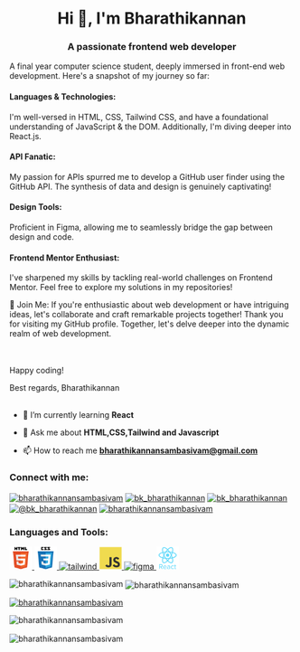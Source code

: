 <h1 align="center">Hi 👋, I'm Bharathikannan</h1>
<h3 align="center">A passionate frontend web developer</h3>

<p align="center">

  <p> A final year computer science student, deeply immersed in
  front-end web development. Here's a snapshot of my journey so far: </p>
<h4>Languages &
  Technologies:</h4> I'm well-versed in HTML, CSS, Tailwind CSS, and have a foundational understanding of JavaScript & the DOM. Additionally, I'm diving
  deeper into React.js.
</p>
<p>
  <h4> API Fanatic: </h4>
 My passion for APIs spurred me to develop a GitHub user finder
  using the GitHub API. The synthesis of data and design is genuinely
  captivating!
</p>
<p>
  <h4>Design Tools:</h4>
   Proficient in Figma, allowing me to seamlessly bridge the gap
  between design and code.
</p>
<p >
  <h4>Frontend Mentor Enthusiast:</h4>
   I've sharpened my skills by tackling real-world
  challenges on Frontend Mentor. Feel free to explore my solutions in my
  repositories! 
  <br />
</p>
  
  <p>🚀 Join Me: If you're enthusiastic about web development or have intriguing
  ideas, let's collaborate and craft remarkable projects together! Thank you for
  visiting my GitHub profile. Together, let's delve deeper into the dynamic
  realm of web development. </p>
  <br><br>
  Happy coding!


  Best regards, Bharathikannan
    <br />
  <br />


</p>

- 🌱 I’m currently learning **React**

- 💬 Ask me about **HTML,CSS,Tailwind and Javascript**

- 📫 How to reach me **bharathikannansambasivam@gmail.com**

<h3 align="left">Connect with me:</h3>
<p align="left">
<a href="https://linkedin.com/in/bharathikannansambasivam" target="blank"><img align="center" src="https://raw.githubusercontent.com/rahuldkjain/github-profile-readme-generator/master/src/images/icons/Social/linked-in-alt.svg" alt="bharathikannansambasivam" height="30" width="40" /></a>
<a href="https://instagram.com/bk_bharathikannan" target="blank"><img align="center" src="https://raw.githubusercontent.com/rahuldkjain/github-profile-readme-generator/master/src/images/icons/Social/instagram.svg" alt="bk_bharathikannan" height="30" width="40" /></a>
<a href="https://dribbble.com/bk_bharathikannan" target="blank"><img align="center" src="https://raw.githubusercontent.com/rahuldkjain/github-profile-readme-generator/master/src/images/icons/Social/dribbble.svg" alt="bk_bharathikannan" height="30" width="40" /></a>
<a href="https://medium.com/@bk_bharathikannan" target="blank"><img align="center" src="https://raw.githubusercontent.com/rahuldkjain/github-profile-readme-generator/master/src/images/icons/Social/medium.svg" alt="@bk_bharathikannan" height="30" width="40" /></a>
<a href="https://www.leetcode.com/bharathikannansambasivam" target="blank"><img align="center" src="https://raw.githubusercontent.com/rahuldkjain/github-profile-readme-generator/master/src/images/icons/Social/leet-code.svg" alt="bharathikannansambasivam" height="30" width="40" /></a>
</p>

<h3 align="left" >Languages and Tools:</h3>
<p   align="left"><a href="https://www.w3.org/html/" target="_blank" rel="noreferrer"> <img src="https://raw.githubusercontent.com/devicons/devicon/master/icons/html5/html5-original-wordmark.svg" alt="html5" width="40" height="40"/> </a> <a href="https://www.w3schools.com/css/" target="_blank" rel="noreferrer"> <img src="https://raw.githubusercontent.com/devicons/devicon/master/icons/css3/css3-original-wordmark.svg" alt="css3" width="40" height="40"/> </a><a href="https://tailwindcss.com/" target="_blank" rel="noreferrer"> <img src="https://www.vectorlogo.zone/logos/tailwindcss/tailwindcss-icon.svg" alt="tailwind" width="40" height="40"/> </a> <a href="https://developer.mozilla.org/en-US/docs/Web/JavaScript" target="_blank" rel="noreferrer"> <img src="https://raw.githubusercontent.com/devicons/devicon/master/icons/javascript/javascript-original.svg" alt="javascript" width="40" height="40"/> </a>  <a href="https://www.figma.com/" target="_blank" rel="noreferrer"> <img src="https://www.vectorlogo.zone/logos/figma/figma-icon.svg" alt="figma" width="40" height="40"/> </a>   <a href="https://reactjs.org/" target="_blank" rel="noreferrer"> <img src="https://raw.githubusercontent.com/devicons/devicon/master/icons/react/react-original-wordmark.svg" alt="react" width="40" height="40"/> </a>
   </p>

<p><img align="left" src="https://github-readme-stats.vercel.app/api/top-langs?username=bharathikannansambasivam&show_icons=true&locale=en&layout=compact" alt="bharathikannansambasivam"  /></p>
<p>&nbsp;<img align="center" src="https://github-readme-stats.vercel.app/api?username=bharathikannansambasivam&show_icons=true&locale=en" alt="bharathikannansambasivam" /></p>


<p align="left"> <a href="https://github.com/ryo-ma/github-profile-trophy"><img src="https://github-profile-trophy.vercel.app/?username=bharathikannansambasivam" alt="bharathikannansambasivam" /></a> </p>
<p align="left" > <img src="https://komarev.com/ghpvc/?username=bharathikannansambasivam&label=Profile%20views&color=0e75b6&style=flat" alt="bharathikannansambasivam" /> </p>
<p><img align="center" src="https://github-readme-streak-stats.herokuapp.com/?user=bharathikannansambasivam&" alt="bharathikannansambasivam" /></p>
